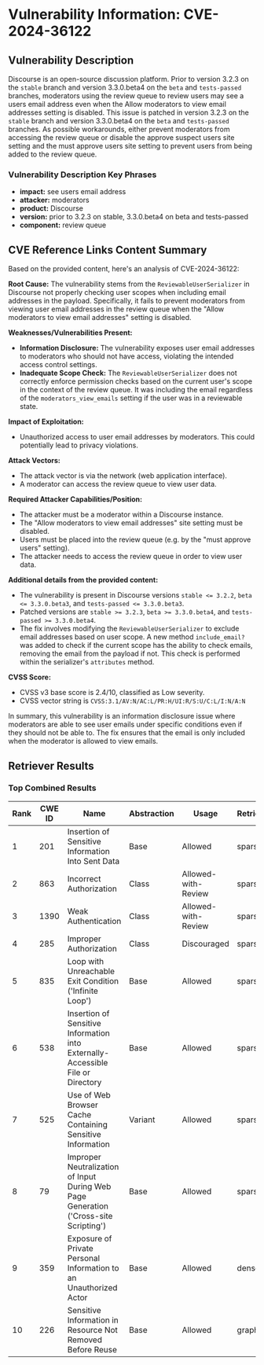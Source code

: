 # Vulnerability Information: CVE-2024-36122

## Vulnerability Description
Discourse is an open-source discussion platform. Prior to version 3.2.3 on the `stable` branch and version 3.3.0.beta4 on the `beta` and `tests-passed` branches, moderators using the review queue to review users may see a users email address even when the Allow moderators to view email addresses setting is disabled. This issue is patched in version 3.2.3 on the `stable` branch and version 3.3.0.beta4 on the `beta` and `tests-passed` branches. As possible workarounds, either prevent moderators from accessing the review queue or disable the approve suspect users site setting and the must approve users site setting to prevent users from being added to the review queue.

### Vulnerability Description Key Phrases
- **impact:** see users email address
- **attacker:** moderators
- **product:** Discourse
- **version:** prior to 3.2.3 on stable, 3.3.0.beta4 on beta and tests-passed
- **component:** review queue

## CVE Reference Links Content Summary
Based on the provided content, here's an analysis of CVE-2024-36122:

**Root Cause:**
The vulnerability stems from the `ReviewableUserSerializer` in Discourse not properly checking user scopes when including email addresses in the payload. Specifically, it fails to prevent moderators from viewing user email addresses in the review queue when the "Allow moderators to view email addresses" setting is disabled.

**Weaknesses/Vulnerabilities Present:**
- **Information Disclosure:** The vulnerability exposes user email addresses to moderators who should not have access, violating the intended access control settings.
- **Inadequate Scope Check:** The `ReviewableUserSerializer` does not correctly enforce permission checks based on the current user's scope in the context of the review queue. It was including the email regardless of the `moderators_view_emails` setting if the user was in a reviewable state.

**Impact of Exploitation:**
- Unauthorized access to user email addresses by moderators. This could potentially lead to privacy violations.

**Attack Vectors:**
- The attack vector is via the network (web application interface).
- A moderator can access the review queue to view user data.

**Required Attacker Capabilities/Position:**
- The attacker must be a moderator within a Discourse instance.
- The "Allow moderators to view email addresses" site setting must be disabled.
- Users must be placed into the review queue (e.g. by the "must approve users" setting).
- The attacker needs to access the review queue in order to view user data.

**Additional details from the provided content:**
- The vulnerability is present in Discourse versions `stable <= 3.2.2`, `beta <= 3.3.0.beta3`, and `tests-passed <= 3.3.0.beta3`.
- Patched versions are `stable >= 3.2.3`, `beta >= 3.3.0.beta4`, and `tests-passed >= 3.3.0.beta4`.
- The fix involves modifying the `ReviewableUserSerializer` to exclude email addresses based on user scope. A new method `include_email?` was added to check if the current scope has the ability to check emails, removing the email from the payload if not. This check is performed within the serializer's `attributes` method.

**CVSS Score:**
- CVSS v3 base score is 2.4/10, classified as Low severity.
- CVSS vector string is `CVSS:3.1/AV:N/AC:L/PR:H/UI:R/S:U/C:L/I:N/A:N`

In summary, this vulnerability is an information disclosure issue where moderators are able to see user emails under specific conditions even if they should not be able to. The fix ensures that the email is only included when the moderator is allowed to view emails.

## Retriever Results

### Top Combined Results

| Rank | CWE ID | Name | Abstraction | Usage  | Retrievers | Individual Scores |
|------|--------|------|-------------|-------|------------|-------------------|
| 1 | 201 | Insertion of Sensitive Information Into Sent Data | Base | Allowed | sparse | 0.247 |
| 2 | 863 | Incorrect Authorization | Class | Allowed-with-Review | sparse | 0.230 |
| 3 | 1390 | Weak Authentication | Class | Allowed-with-Review | sparse | 0.214 |
| 4 | 285 | Improper Authorization | Class | Discouraged | sparse | 0.214 |
| 5 | 835 | Loop with Unreachable Exit Condition ('Infinite Loop') | Base | Allowed | sparse | 0.213 |
| 6 | 538 | Insertion of Sensitive Information into Externally-Accessible File or Directory | Base | Allowed | sparse | 0.208 |
| 7 | 525 | Use of Web Browser Cache Containing Sensitive Information | Variant | Allowed | sparse | 0.206 |
| 8 | 79 | Improper Neutralization of Input During Web Page Generation ('Cross-site Scripting') | Base | Allowed | sparse | 0.205 |
| 9 | 359 | Exposure of Private Personal Information to an Unauthorized Actor | Base | Allowed | dense | 0.433 |
| 10 | 226 | Sensitive Information in Resource Not Removed Before Reuse | Base | Allowed | graph | 0.002 |

